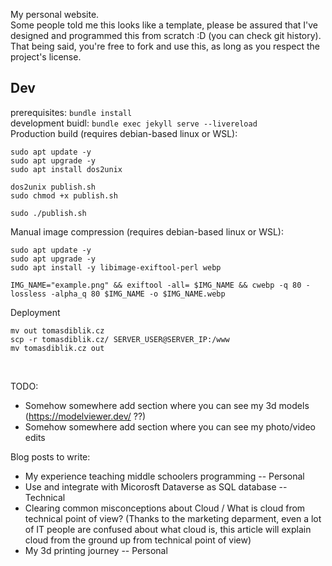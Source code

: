 My personal website. <br/>
Some people told me this looks like a template, please be assured that I've designed and programmed this from scratch :D (you can check git history). That being said, you're free to fork and use this, as long as you respect the project's license.

## Dev

prerequisites: `bundle install` <br/>
development buidl: `bundle exec jekyll serve --livereload` <br/>
Production build (requires debian-based linux or WSL):

```
sudo apt update -y
sudo apt upgrade -y
sudo apt install dos2unix

dos2unix publish.sh
sudo chmod +x publish.sh

sudo ./publish.sh
```

Manual image compression (requires debian-based linux or WSL):

```
sudo apt update -y
sudo apt upgrade -y
sudo apt install -y libimage-exiftool-perl webp

IMG_NAME="example.png" && exiftool -all= $IMG_NAME && cwebp -q 80 -lossless -alpha_q 80 $IMG_NAME -o $IMG_NAME.webp
```

Deployment

```
mv out tomasdiblik.cz
scp -r tomasdiblik.cz/ SERVER_USER@SERVER_IP:/www
mv tomasdiblik.cz out
```

<br/>

TODO:

- Somehow somewhere add section where you can see my 3d models (https://modelviewer.dev/ ??)
- Somehow somewhere add section where you can see my photo/video edits

Blog posts to write:

- My experience teaching middle schoolers programming -- Personal
- Use and integrate with Micorosft Dataverse as SQL database -- Technical
- Clearing common misconceptions about Cloud / What is cloud from technical point of view? (Thanks to the marketing deparment, even a lot of IT people are confused about what cloud is, this article will explain cloud from the ground up from technical point of view)
- My 3d printing journey -- Personal
